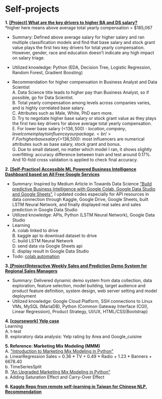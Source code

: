 # Self-projects
<b>1. <a href="https://github.com/sunnyskydream/Self-Projects/blob/main/%5BProject%5D_What_are_the_key_drivers_to_higher_BA_and_DS_salary.ipynb">[Project] What are the key drivers to higher BA and DS salary?</a></b> <br/> 
*higher here means above average total yearly compensation = $185,067<br/>
- Summary: Defined above average salary for higher salary and ran multiple classification models and find that base salary and stock grant value plays the first two key drivers for total yearly compensation. However, gender, race and education doesn't indicate any high impact on salary triage.<br/>
- Utilized knowledge: Python (EDA, Decision Tree, Logistic Regression, Random Forest, Gradient Boosting)<br/>

- Recommendation for higher compensation in Business Analyst and Data Scientist<br/>
A. Data Science title leads to higher pay than Business Analyst, so if possible, go for Data Scientist.<br/>
B. Total yearly compensation among levels across companies varies, and is highly correlated base salary.<br/>
C. Attributes such as Male, White, PhD earn more.<br/>
D. Try to negotiate higher base salary or stock grant value as they plays the first two key drivers for above average total yearly compensation.<br/>
E. For lower base salary (<$136,500): location, company, level come in play to influence your package.<br/>
F. For higher base salary(>$136,500): most influencers are numerical attributes such as base salary, stock grant and bonus.<br/>
G. Due to small dataset, no matter which model I ran, it shows slightly overfitting: accuracy difference between train and test around 0.17%. And 10-fold cross validation is applied to check final accuracy.

<b>2. <a href="https://github.com/sunnyskydream/Self-projects/blob/main/%5BSelf_Practice%5D_%22Build_predictive_Business_Intelligence_with_Google_Colab%2C_Google_Data_Studio_and_Google_Sheets%22.ipynb">[Self-Practice] Accessible ML Powered Business Intelligence Dashboard based on All Free Google Services</a></b> <br/> 
- Summary: Inspired by Medium Article in Towards Data Science <a href="https://towardsdatascience.com/build-predictive-business-intelligence-with-google-colab-google-data-studio-and-google-sheets-9a5c1559124f">“Build predictive Business Intelligence with Google Colab, Google Data Studio and Google Sheets”</a>, I updated codes especially for API resources in data connection through Kaggle, Google Drive, Google Sheets, built LSTM Neural Network, and finally displayed real sales and sales prediction in Google Data Studio <br/> 
- Utilized knowledge: APIs, Python (LSTM Neural Network), Google Data Studio<br/> 
- Learning<br/>
A. colab linked to drive<br/>
B. kaggle api to download dataset to drive<br/>
C. build LSTM Neural Network<br/>
D. send data via Google Sheets api<br/>
E. display result in Google Data Studio<br/>
- Todo:  <a href="https://cloud.google.com/blog/products/application-development/how-to-schedule-a-recurring-python-script-on-gcp">colab automation</a> <br/>

<b>3.<a href="https://www.canva.com/design/DAFBQXmn93U/4IXx1Im1WmmZGRioegvW2Q/view"> [Project]Interactive Weekly Sales and Prediction Demo System for Regional Sales Managers</b></a> 
- Summary: Delivered dynamic demo system from data collection, data exploration, feature selection, model building, target audience and product feature definition, system design, web server setting and model deployment <br/> 
- Utilized knowledge: Google Cloud Platform, SSH connections to Linux VMs, MySQL (MariaDB), Python (Common Gateway Interface (CGI), Linear Regression), Product Strategy, UI/UX, HTML/CSS(Bootstrap) <br/> 

<b>4. <a href="https://github.com/sunnyskydream/Self-projects/blob/main/%5BProject%5D_Yelp_case.ipynb">[coursework] Yelp case</a> </b> <br/> 
Learning<br/>
A. t-test<br/>
B. exploratory data analysis: Yelp rating by Area and Google_cuisine<br/>

<b>5. Reference: Marketing Mix Modeling (MMM)</b> <br/> 
A. <a href="https://towardsdatascience.com/introduction-to-marketing-mix-modeling-in-python-d0dd81f4e794">"Introduction to Marketing Mix Modeling in Python"</a> <br/> 
a. LinearRegression
Sales = 0.36 * TV + 0.49 * Radio + 1.23 * Banners + 6678.40<br/> 
b. TimeSeriesSplit<br/> 
B. <a href="https://towardsdatascience.com/an-upgraded-marketing-mix-modeling-in-python-5ebb3bddc1b6">"An Upgraded Marketing Mix Modeling in Python"</a> <br/> 
a. Adding Saturation Effect and Carry-Over Effect

<b>6. <a href="https://www.kaggle.com/ashleypeilingwu/code">Kaggle Repo from remote self-learning in Taiwan for Chinese NLP, Recommendation</a></b> <br/> 


